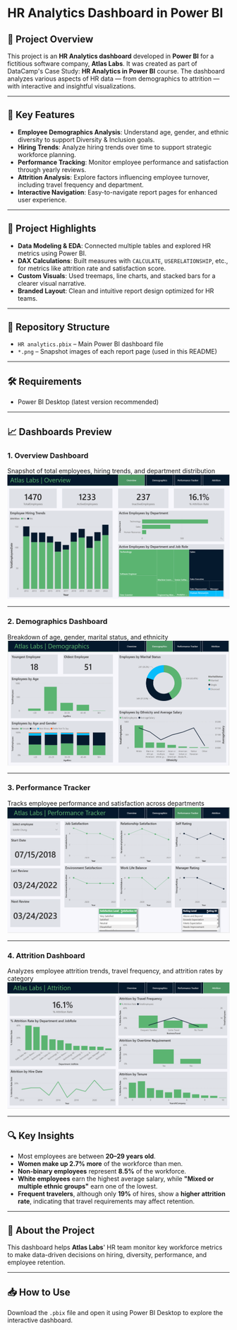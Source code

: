 # HR Analytics Dashboard in Power BI

## 📌 Project Overview
This project is an **HR Analytics dashboard** developed in **Power BI** for a fictitious software company, **Atlas Labs**. It was created as part of DataCamp's Case Study: **HR Analytics in Power BI** course. The dashboard analyzes various aspects of HR data — from demographics to attrition — with interactive and insightful visualizations.

---

## 🚀 Key Features
- **Employee Demographics Analysis**: Understand age, gender, and ethnic diversity to support Diversity & Inclusion goals.
- **Hiring Trends**: Analyze hiring trends over time to support strategic workforce planning.
- **Performance Tracking**: Monitor employee performance and satisfaction through yearly reviews.
- **Attrition Analysis**: Explore factors influencing employee turnover, including travel frequency and department.
- **Interactive Navigation**: Easy-to-navigate report pages for enhanced user experience.

---

## 🧠 Project Highlights
- **Data Modeling & EDA**: Connected multiple tables and explored HR metrics using Power BI.
- **DAX Calculations**: Built measures with `CALCULATE`, `USERELATIONSHIP`, etc., for metrics like attrition rate and satisfaction score.
- **Custom Visuals**: Used treemaps, line charts, and stacked bars for a clearer visual narrative.
- **Branded Layout**: Clean and intuitive report design optimized for HR teams.

---

## 📂 Repository Structure
- `HR analytics.pbix` – Main Power BI dashboard file  
- `*.png` – Snapshot images of each report page (used in this README)

---

## 🛠️ Requirements
- Power BI Desktop (latest version recommended)

---

## 📈 Dashboards Preview

### 1. **Overview Dashboard**  
Snapshot of total employees, hiring trends, and department distribution  
![Overview](overview_dashboard.png)

---

### 2. **Demographics Dashboard**  
Breakdown of age, gender, marital status, and ethnicity  
![Demographics](demographics_dashboard.png)

---

### 3. **Performance Tracker**  
Tracks employee performance and satisfaction across departments  
![Performance Tracker](performance_dashboard.png)

---

### 4. **Attrition Dashboard**  
Analyzes employee attrition trends, travel frequency, and attrition rates by category  
![Attrition](attrition_dashboard.png)

---

## 🔍 Key Insights
- Most employees are between **20–29 years old**.
- **Women make up 2.7% more** of the workforce than men.
- **Non-binary employees** represent **8.5%** of the workforce.
- **White employees** earn the highest average salary, while **"Mixed or multiple ethnic groups"** earn one of the lowest.
- **Frequent travelers**, although only **19%** of hires, show a **higher attrition rate**, indicating that travel requirements may affect retention.

---

## 🧾 About the Project
This dashboard helps **Atlas Labs**' HR team monitor key workforce metrics to make data-driven decisions on hiring, diversity, performance, and employee retention.

---

## 📥 How to Use
Download the `.pbix` file and open it using Power BI Desktop to explore the interactive dashboard.

